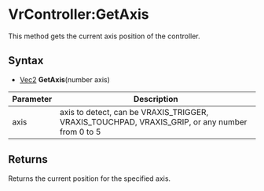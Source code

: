 # VrController:GetAxis

This method gets the current axis position of the controller.

## Syntax

- [Vec2](Vec2.md) **GetAxis**(number axis)

| Parameter | Description |
|---|---|
| axis | axis to detect, can be VRAXIS_TRIGGER, VRAXIS_TOUCHPAD, VRAXIS_GRIP, or any number from 0 to 5 |

## Returns

Returns the current position for the specified axis.

